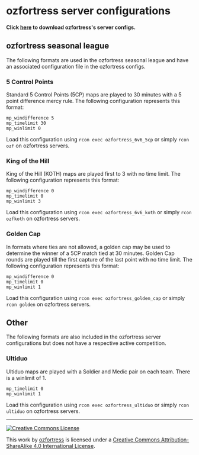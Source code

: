 # ozfortress server configurations

**Click [here](https://github.com/ozfortress/server-configs/archive/master.zip) to download ozfortress's server configs.**

## ozfortress seasonal league
The following formats are used in the ozfortress seasonal league and have an associated configuration file in the ozfortress configs.

### 5 Control Points
Standard 5 Control Points (5CP) maps are played to 30 minutes with a 5 point difference mercy rule. The following configuration represents this format:
```
mp_windifference 5
mp_timelimit 30
mp_winlimit 0
```
Load this configuration using `rcon exec ozfortress_6v6_5cp` or simply `rcon ozf` on ozfortress servers.

### King of the Hill
King of the Hill (KOTH) maps are played first to 3 with no time limit. The following configuration represents this format:
```
mp_windifference 0
mp_timelimit 0
mp_winlimit 3
```
Load this configuration using `rcon exec ozfortress_6v6_koth` or simply `rcon ozfkoth` on ozfortress servers.

### Golden Cap
In formats where ties are not allowed, a golden cap may be used to determine the winner of a 5CP match tied at 30 minutes. Golden Cap rounds are played till the first capture of the last point with no time limit. The following configuration represents this format:

```
mp_windifference 0
mp_timelimit 0
mp_winlimit 1
```
Load this configuration using `rcon exec ozfortress_golden_cap` or simply `rcon golden` on ozfortress servers.

## Other

The following formats are also included in the ozfortress server configurations but does not have a respective active competition.

### Ultiduo
Ultiduo maps are played with a Soldier and Medic pair on each team. There is a winlimit of 1.

```
mp_timelimit 0
mp_winlimit 1
```
Load this configuration using `rcon exec ozfortress_ultiduo` or simply `rcon ultiduo` on ozfortress servers.

---
[![Creative Commons License](https://i.creativecommons.org/l/by-sa/4.0/88x31.png)](http://creativecommons.org/licenses/by-sa/4.0/)

This work by [ozfortress](http://ozfortress.com) is licensed under a [Creative Commons Attribution-ShareAlike 4.0 International License](http://creativecommons.org/licenses/by-sa/4.0/).
